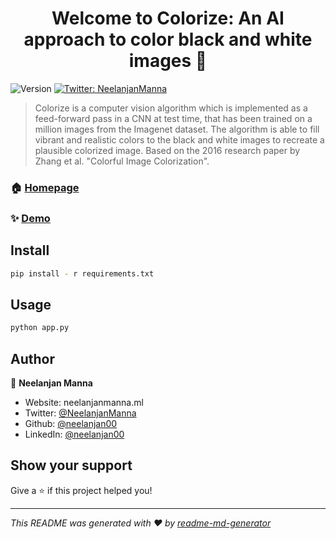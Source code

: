 <h1 align="center">Welcome to Colorize: An AI approach to color black and white images 👋</h1>
<p>
  <img alt="Version" src="https://img.shields.io/badge/version-1.0-blue.svg?cacheSeconds=2592000" />
  <a href="https://twitter.com/NeelanjanManna" target="_blank">
    <img alt="Twitter: NeelanjanManna" src="https://img.shields.io/twitter/follow/NeelanjanManna.svg?style=social" />
  </a>
</p>

> Colorize is a computer vision algorithm which is implemented as a feed-forward pass in a CNN at test time, that has been trained on a million images from the Imagenet dataset. The algorithm is able to fill vibrant and realistic colors to the black and white images to recreate a plausible colorized image. Based on the 2016 research paper by Zhang et al. &#34;Colorful Image Colorization&#34;.

### 🏠 [Homepage](http://colorizeapp.herokuapp.com/)

### ✨ [Demo](http://colorizeapp.herokuapp.com/)

## Install

```sh
pip install - r requirements.txt
```

## Usage

```sh
python app.py
```

## Author

👤 **Neelanjan Manna**

* Website: neelanjanmanna.ml
* Twitter: [@NeelanjanManna](https://twitter.com/NeelanjanManna)
* Github: [@neelanjan00](https://github.com/neelanjan00)
* LinkedIn: [@neelanjan00](https://linkedin.com/in/neelanjan00)

## Show your support

Give a ⭐️ if this project helped you!

***
_This README was generated with ❤️ by [readme-md-generator](https://github.com/kefranabg/readme-md-generator)_